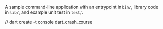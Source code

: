 A sample command-line application with an entrypoint in `bin/`, library code
in `lib/`, and example unit test in `test/`.


// dart create -t console dart_crash_course 
